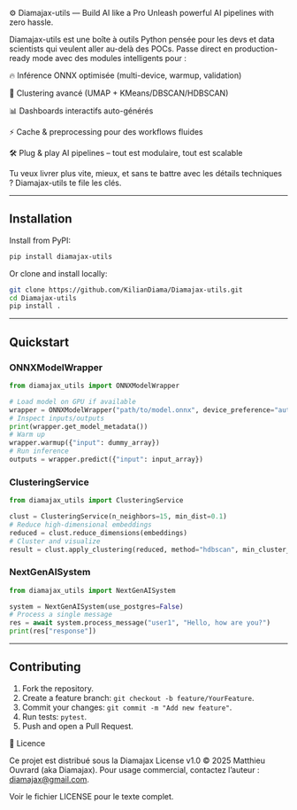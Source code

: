 ⚙️ Diamajax-utils — Build AI like a Pro
Unleash powerful AI pipelines with zero hassle.

Diamajax-utils est une boîte à outils Python pensée pour les devs et data scientists qui veulent aller au-delà des POCs.
Passe direct en production-ready mode avec des modules intelligents pour :

🔥 Inférence ONNX optimisée (multi-device, warmup, validation)

🧠 Clustering avancé (UMAP + KMeans/DBSCAN/HDBSCAN)

📊 Dashboards interactifs auto-générés

⚡ Cache & preprocessing pour des workflows fluides

🛠️ Plug & play AI pipelines – tout est modulaire, tout est scalable

Tu veux livrer plus vite, mieux, et sans te battre avec les détails techniques ?
Diamajax-utils te file les clés.



---

## Installation

Install from PyPI:

```bash
pip install diamajax-utils
```

Or clone and install locally:

```bash
git clone https://github.com/KilianDiama/Diamajax-utils.git
cd Diamajax-utils
pip install .
```

---

## Quickstart

### ONNXModelWrapper

```python
from diamajax_utils import ONNXModelWrapper

# Load model on GPU if available
wrapper = ONNXModelWrapper("path/to/model.onnx", device_preference="auto")
# Inspect inputs/outputs
print(wrapper.get_model_metadata())
# Warm up
wrapper.warmup({"input": dummy_array})
# Run inference
outputs = wrapper.predict({"input": input_array})
```

### ClusteringService

```python
from diamajax_utils import ClusteringService

clust = ClusteringService(n_neighbors=15, min_dist=0.1)
# Reduce high-dimensional embeddings
reduced = clust.reduce_dimensions(embeddings)
# Cluster and visualize
result = clust.apply_clustering(reduced, method="hdbscan", min_cluster_size=5)
```

### NextGenAISystem

```python
from diamajax_utils import NextGenAISystem

system = NextGenAISystem(use_postgres=False)
# Process a single message
res = await system.process_message("user1", "Hello, how are you?")
print(res["response"])
```

---

## Contributing

1. Fork the repository.
2. Create a feature branch: `git checkout -b feature/YourFeature`.
3. Commit your changes: `git commit -m "Add new feature"`.
4. Run tests: `pytest`.
5. Push and open a Pull Request.

📄 Licence

Ce projet est distribué sous la Diamajax License v1.0 © 2025 Matthieu Ouvrard (aka Diamajax).
Pour usage commercial, contactez l’auteur : diamajax@gmail.com.

Voir le fichier LICENSE pour le texte complet.



